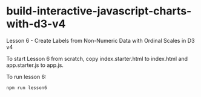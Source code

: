 # build-interactive-javascript-charts-with-d3-v4

Lesson 6 - Create Labels from Non-Numeric Data with Ordinal Scales in D3 v4

To start Lesson 6 from scratch, copy index.starter.html to index.html and app.starter.js to app.js.

To run lesson 6:
```
npm run lesson6
```
